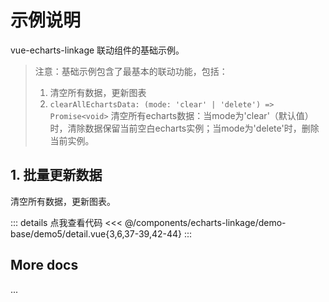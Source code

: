 <script setup>
import LinkageDemo5 from '@/components/echarts-linkage/demo-base/demo5/index.vue';
</script>

# 示例说明

vue-echarts-linkage 联动组件的基础示例。

> 注意：基础示例包含了最基本的联动功能，包括：
> 1. 清空所有数据，更新图表
> 2. `clearAllEchartsData: (mode: 'clear' | 'delete') => Promise<void>` 
清空所有echarts数据：当mode为'clear'（默认值）时，清除数据保留当前空白echarts实例；当mode为'delete'时，删除当前实例。

## 1. 批量更新数据

清空所有数据，更新图表。

<LinkageDemo5 />

::: details 点我查看代码
<<< @/components/echarts-linkage/demo-base/demo5/detail.vue{3,6,37-39,42-44}
:::

## More docs

...


